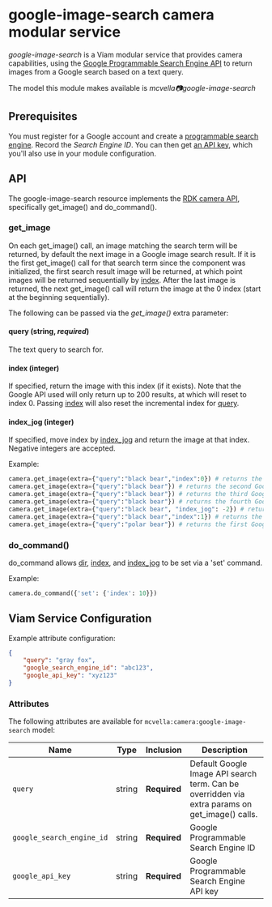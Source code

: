 # google-image-search camera modular service

*google-image-search* is a Viam modular service that provides camera capabilities, using the [Google Programmable Search Engine API](https://developers.google.com/custom-search/docs/structured_search#sort-by-attribute) to return images from a Google search based on a text query.

The model this module makes available is *mcvella:camera:google-image-search*

## Prerequisites

You must register for a Google account and create a [programmable search engine](https://programmablesearchengine.google.com/controlpanel/all).
Record the *Search Engine ID*.
You can then get [an API key](https://developers.google.com/custom-search/v1/introduction#identify_your_application_to_google_with_api_key), which you'll also use in your module configuration.

## API

The google-image-search resource implements the [RDK camera API](https://github.com/rdk/camera-api), specifically get_image() and do_command().

### get_image

On each get_image() call, an image matching the search term will be returned, by default the next image in a Google image search result.
If it is the first get_image() call for that search term since the component was initialized, the first search result image will be returned, at which point images will be returned sequentially by [index](#index-integer).
After the last image is returned, the next get_image() call will return the image at the 0 index (start at the beginning sequentially).

The following can be passed via the *get_image()* extra parameter:

#### query (string, *required*)

The text query to search for.

#### index (integer)

If specified, return the image with this index (if it exists).
Note that the Google API used will only return up to 200 results, at which will reset to index 0.
Passing [index](#index-integer) will also reset the incremental index for [query](#query-string-required).

#### index_jog (integer)

If specified, move index by [index_jog](#index_jog-integer) and return the image at that index.
Negative integers are accepted.

Example:

```python
camera.get_image(extra={"query":"black bear","index":0}) # returns the first Google image search result for 'black bear'
camera.get_image(extra={"query":"black bear"}) # returns the second Google image search result for 'black bear'
camera.get_image(extra={"query":"black bear"}) # returns the third Google image search result for 'black bear'
camera.get_image(extra={"query":"black bear"}) # returns the fourth Google image search result for 'black bear'
camera.get_image(extra={"query":"black bear", "index_jog": -2}) # returns the third Google image search result for 'black bear'
camera.get_image(extra={"query":"black bear","index":1}) # returns the second Google image search result for 'black bear'
camera.get_image(extra={"query":"polar bear"}) # returns the first Google image search result for 'polar bear'
```

### do_command()

do_command allows [dir](#query-string), [index](#index-integer), and [index_jog](#index_jog-integer) to be set via a 'set' command.

Example:

``` python
camera.do_command({'set': {'index': 10}})
```

## Viam Service Configuration

Example attribute configuration:

```json
{
    "query": "gray fox",
    "google_search_engine_id": "abc123",
    "google_api_key": "xyz123"
}
```

### Attributes

The following attributes are available for `mcvella:camera:google-image-search` model:

| Name | Type | Inclusion | Description |
| ---- | ---- | --------- | ----------- |
| `query` | string | **Required** |  Default Google Image API search term. Can be overridden via extra params on get_image() calls. |
| `google_search_engine_id` | string | **Required** |  Google Programmable Search Engine ID |
| `google_api_key` | string | **Required** |  Google Programmable Search Engine API key |
